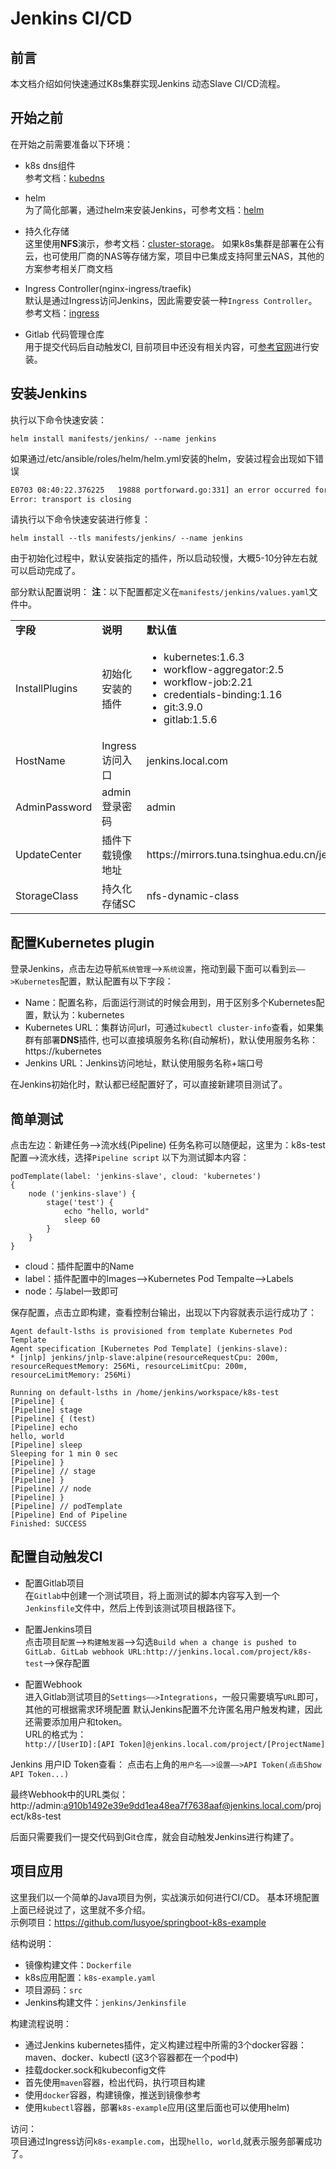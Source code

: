 # Jenkins CI/CD

## 前言
本文档介绍如何快速通过K8s集群实现Jenkins 动态Slave CI/CD流程。

## 开始之前
在开始之前需要准备以下环境：
- k8s dns组件  
参考文档：[kubedns](kubedns.md)
- helm  
为了简化部署，通过helm来安装Jenkins，可参考文档：[helm](helm.md)
- 持久化存储  
这里使用**NFS**演示，参考文档：[cluster-storage](../setup/08-cluster-storage.md)。
如果k8s集群是部署在公有云，也可使用厂商的NAS等存储方案，项目中已集成支持阿里云NAS，其他的方案参考相关厂商文档

- Ingress Controller(nginx-ingress/traefik)  
默认是通过Ingress访问Jenkins，因此需要安装一种`Ingress Controller`。参考文档：[ingress](ingress.md)
- Gitlab 代码管理仓库  
用于提交代码后自动触发CI, 目前项目中还没有相关内容，可[参考官网](https://about.gitlab.com/installation/)进行安装。

## 安装Jenkins
执行以下命令快速安装：
```
helm install manifests/jenkins/ --name jenkins
```
如果通过/etc/ansible/roles/helm/helm.yml安装的helm，安装过程会出现如下错误

``` bash
E0703 08:40:22.376225   19888 portforward.go:331] an error occurred forwarding 41655 -> 44134: error forwarding port 44134 to pod 5098414beaaa07140a4ba3240690b1ce989ece01e5db33db65eec83bd64bdedf, uid : exit status 1: 2018/07/03 08:40:22 socat[19991] E write(5, 0x1aec120, 3424): Connection reset by peer
Error: transport is closing
```
请执行以下命令快速安装进行修复：
```
helm install --tls manifests/jenkins/ --name jenkins
```

由于初始化过程中，默认安装指定的插件，所以启动较慢，大概5-10分钟左右就可以启动完成了。  

部分默认配置说明：
**注**：以下配置都定义在`manifests/jenkins/values.yaml`文件中。
<table border="0">
    <tr>
        <td><b>字段</b></td>
        <td><b>说明</b></td>
        <td><b>默认值</b></td>
    </tr>
    <tr>
        <td>InstallPlugins</td>
        <td>初始化安装的插件</td>
        <td>
            <ul>
                <li>kubernetes:1.6.3</li>
                <li>workflow-aggregator:2.5</li>
                <li>workflow-job:2.21</li>
                <li>credentials-binding:1.16</li>
                <li>git:3.9.0</li>
                <li>gitlab:1.5.6</li>
            </ul>
        </td>
    </tr>
    <tr>
        <td>HostName</td>
        <td>Ingress访问入口</td>
        <td>jenkins.local.com</td>
    </tr>
    <tr>
        <td>AdminPassword</td>
        <td>admin登录密码</td>
        <td>admin</td>
    </tr>
    <tr>
        <td>UpdateCenter</td>
        <td>插件下载镜像地址</td>
        <td>https://mirrors.tuna.tsinghua.edu.cn/jenkins</td>
    </tr>
    <tr>
        <td>StorageClass</td>
        <td>持久化存储SC</td>
        <td>nfs-dynamic-class</td>
    </tr>
</table>


## 配置Kubernetes plugin
登录Jenkins，点击左边导航`系统管理`——>`系统设置`，拖动到最下面可以看到`云——>Kubernetes`配置，默认配置有以下字段：  

- Name：配置名称，后面运行测试的时候会用到，用于区别多个Kubernetes配置，默认为：kubernetes
- Kubernetes URL：集群访问url，可通过`kubectl cluster-info`查看，如果集群有部署**DNS**插件, 也可以直接填服务名称(自动解析)，默认使用服务名称：https://kubernetes
- Jenkins URL：Jenkins访问地址，默认使用服务名称+端口号

在Jenkins初始化时，默认都已经配置好了，可以直接新建项目测试了。

## 简单测试
点击左边：新建任务——>流水线(Pipeline)
任务名称可以随便起，这里为：k8s-test
配置——>流水线，选择`Pipeline script`
以下为测试脚本内容：
```
podTemplate(label: 'jenkins-slave', cloud: 'kubernetes')
{
    node ('jenkins-slave') {
        stage('test') {
            echo "hello, world"
            sleep 60
        }
    }
}
```

- cloud：插件配置中的Name
- label：插件配置中的Images——>Kubernetes Pod Tempalte——>Labels
- node：与label一致即可

保存配置，点击立即构建，查看控制台输出，出现以下内容就表示运行成功了：
```
Agent default-lsths is provisioned from template Kubernetes Pod Template
Agent specification [Kubernetes Pod Template] (jenkins-slave): 
* [jnlp] jenkins/jnlp-slave:alpine(resourceRequestCpu: 200m, resourceRequestMemory: 256Mi, resourceLimitCpu: 200m, resourceLimitMemory: 256Mi)

Running on default-lsths in /home/jenkins/workspace/k8s-test
[Pipeline] {
[Pipeline] stage
[Pipeline] { (test)
[Pipeline] echo
hello, world
[Pipeline] sleep
Sleeping for 1 min 0 sec
[Pipeline] }
[Pipeline] // stage
[Pipeline] }
[Pipeline] // node
[Pipeline] }
[Pipeline] // podTemplate
[Pipeline] End of Pipeline
Finished: SUCCESS
```


## 配置自动触发CI

- 配置Gitlab项目  
在`Gitlab`中创建一个测试项目，将上面测试的脚本内容写入到一个`Jenkinsfile`文件中，然后上传到该测试项目根路径下。

- 配置Jenkins项目  
点击项目`配置`——>`构建触发器`——>勾选`Build when a change is pushed to GitLab. GitLab webhook URL:http://jenkins.local.com/project/k8s-test`——>保存配置

- 配置Webhook  
进入Gitlab测试项目的`Settings——>Integrations`，一般只需要填写`URL`即可，其他的可根据需求环境配置
默认Jenkins配置不允许匿名用户触发构建，因此还需要添加用户和token。  
URL的格式为：  
`http://[UserID]:[API Token]@jenkins.local.com/project/[ProjectName]`

Jenkins 用户ID Token查看：
点击右上角的`用户名——>设置——>API Token(点击Show API Token...)`

最终Webhook中的URL类似：
http://admin:a910b1492e39e9dd1ea48ea7f7638aaf@jenkins.local.com/project/k8s-test

后面只需要我们一提交代码到Git仓库，就会自动触发Jenkins进行构建了。

## 项目应用
这里我们以一个简单的Java项目为例，实战演示如何进行CI/CD。
基本环境配置上面已经说过了，这里就不多介绍。  
示例项目：https://github.com/lusyoe/springboot-k8s-example

结构说明：
- 镜像构建文件：`Dockerfile`
- k8s应用配置：`k8s-example.yaml`
- 项目源码：`src`
- Jenkins构建文件：`jenkins/Jenkinsfile`

构建流程说明：
- 通过Jenkins kubernetes插件，定义构建过程中所需的3个docker容器：maven、docker、kubectl (这3个容器都在一个pod中)
- 挂载docker.sock和kubeconfig文件
- 首先使用`maven`容器，检出代码，执行项目构建
- 使用`docker`容器，构建镜像，推送到镜像参考
- 使用`kubectl`容器，部署`k8s-example`应用(这里后面也可以使用helm)

访问：  
项目通过Ingress访问`k8s-example.com`，出现`hello, world`,就表示服务部署成功了。
